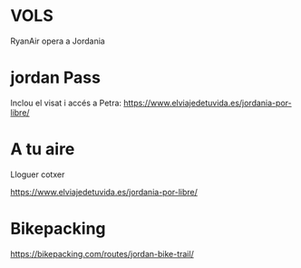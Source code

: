 # VOLS 

RyanAir opera a Jordania

# jordan Pass

Inclou el visat i accés a Petra: https://www.elviajedetuvida.es/jordania-por-libre/

# A tu aire

Lloguer cotxer

https://www.elviajedetuvida.es/jordania-por-libre/

# Bikepacking

https://bikepacking.com/routes/jordan-bike-trail/
